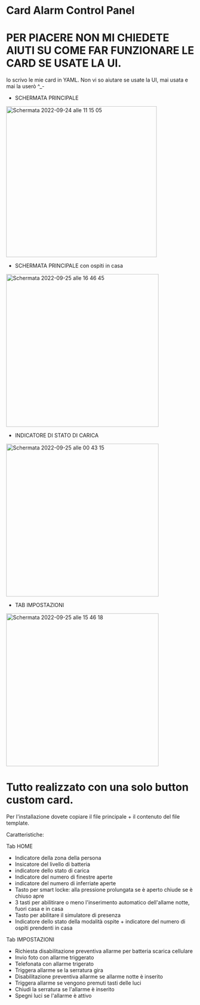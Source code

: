 # Card Alarm Control Panel


# PER PIACERE NON MI CHIEDETE AIUTI SU COME FAR FUNZIONARE LE CARD SE USATE LA UI. 
Io scrivo le mie card in YAML. Non vi so aiutare se usate la UI, mai usata e mai la userò  ^_- 



* SCHERMATA PRINCIPALE
<img width="403" alt="Schermata 2022-09-24 alle 11 15 05" src="https://user-images.githubusercontent.com/48358142/192149035-a781597d-cb8f-4428-9dc7-17639bfcb3cb.png">

* SCHERMATA PRINCIPALE con ospiti in casa
<img width="408" alt="Schermata 2022-09-25 alle 16 46 45" src="https://user-images.githubusercontent.com/48358142/192149851-4acbd3b0-70ee-40f7-a89d-e3b51a36dbe9.png">

- INDICATORE DI STATO DI CARICA
<img width="408" alt="Schermata 2022-09-25 alle 00 43 15" src="https://user-images.githubusercontent.com/48358142/192149009-c46d9292-b8e9-48d7-9d8e-5365280aa9e1.png">

- TAB IMPOSTAZIONI
<img width="408" alt="Schermata 2022-09-25 alle 15 46 18" src="https://user-images.githubusercontent.com/48358142/192149018-765a5bf2-3819-4333-8ebf-bc28bfa0899f.png">



# Tutto realizzato con una solo button custom card.

Per l'installazione dovete copiare il file principale + il contenuto del file template.

Caratteristiche:

Tab HOME
- Indicatore della zona della persona
- Insicatore del livello di batteria
- indicatore dello stato di carica
- Indicatore del numero di finestre aperte
- indicatore del numero di inferriate aperte
- Tasto per smart locke: alla pressione prolungata se è aperto chiude se è chiuso apre
- 3 tasti per abilitirare o meno l'inserimento automatico dell'allame notte, fuori casa e in casa
- Tasto per abilitare il simulatore di presenza
- Indicatore dello stato della modalità ospite + indicatore del numero di ospiti prendenti in casa

Tab IMPOSTAZIONI

- Richiesta disabilitazione preventiva allarme per batteria scarica cellulare
- Invio foto con allarme triggerato
- Telefonata con allarme trigerato
- Triggera allarme se la serratura gira
- Disabilitazione preventiva allarme se allarme notte è inserito
- Triggera allarme se vengono premuti tasti delle luci
- Chiudi la serratura se l'allarme è inserito
- Spegni luci se l'allarme è attivo

